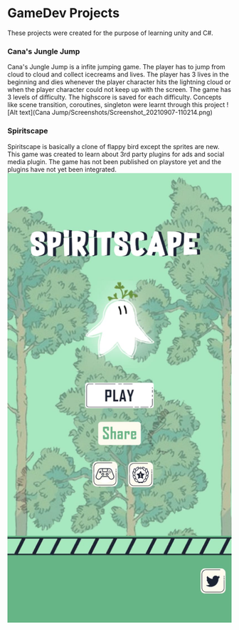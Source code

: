 # GameDev Projects #
These projects were created for the purpose of learning unity and C#.

### Cana's Jungle Jump ###
Cana's Jungle Jump is a infite jumping game. The player has to jump from cloud to cloud and collect icecreams and lives. The player has 3 lives in the beginning and dies whenever the player character hits the lightning cloud or when the player character could not keep up with the screen. The game has 3 levels of difficulty. The highscore is saved for each difficulty. Concepts like scene transition, coroutines, singleton were learnt through this project
![Alt text](Cana Jump/Screenshots/Screenshot_20210907-110214.png)

### Spiritscape ###
Spiritscape is basically a clone of flappy bird except the sprites are new. This game was created to learn about 3rd party plugins for ads and social media plugin. The game has not been published on playstore yet and the plugins have not yet been integrated.
![Alt text](Spiritscape/Screenshots/4.jpeg)
